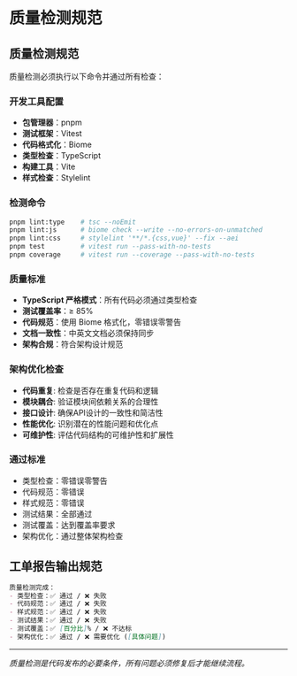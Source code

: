 # 质量检测规范

## 质量检测规范
质量检测必须执行以下命令并通过所有检查：

### 开发工具配置
- **包管理器**：pnpm
- **测试框架**：Vitest
- **代码格式化**：Biome
- **类型检查**：TypeScript
- **构建工具**：Vite
- **样式检查**：Stylelint

### 检测命令
```bash
pnpm lint:type    # tsc --noEmit
pnpm lint:js      # biome check --write --no-errors-on-unmatched  
pnpm lint:css     # stylelint '**/*.{css,vue}' --fix --aei
pnpm test         # vitest run --pass-with-no-tests
pnpm coverage     # vitest run --coverage --pass-with-no-tests
```

### 质量标准
- **TypeScript 严格模式**：所有代码必须通过类型检查
- **测试覆盖率**：≥ 85%
- **代码规范**：使用 Biome 格式化，零错误零警告
- **文档一致性**：中英文文档必须保持同步
- **架构合规**：符合架构设计规范

### 架构优化检查
- **代码重复**: 检查是否存在重复代码和逻辑
- **模块耦合**: 验证模块间依赖关系的合理性  
- **接口设计**: 确保API设计的一致性和简洁性
- **性能优化**: 识别潜在的性能问题和优化点
- **可维护性**: 评估代码结构的可维护性和扩展性

### 通过标准
- 类型检查：零错误零警告
- 代码规范：零错误
- 样式规范：零错误  
- 测试结果：全部通过
- 测试覆盖：达到覆盖率要求
- 架构优化：通过整体架构检查





## 工单报告输出规范

```markdown
质量检测完成：
- 类型检查：✅ 通过 / ❌ 失败
- 代码规范：✅ 通过 / ❌ 失败  
- 样式规范：✅ 通过 / ❌ 失败
- 测试结果：✅ 通过 / ❌ 失败
- 测试覆盖：✅ [百分比]% / ❌ 不达标
- 架构优化：✅ 通过 / ❌ 需要优化 ([具体问题])
```

---

*质量检测是代码发布的必要条件，所有问题必须修复后才能继续流程。* 